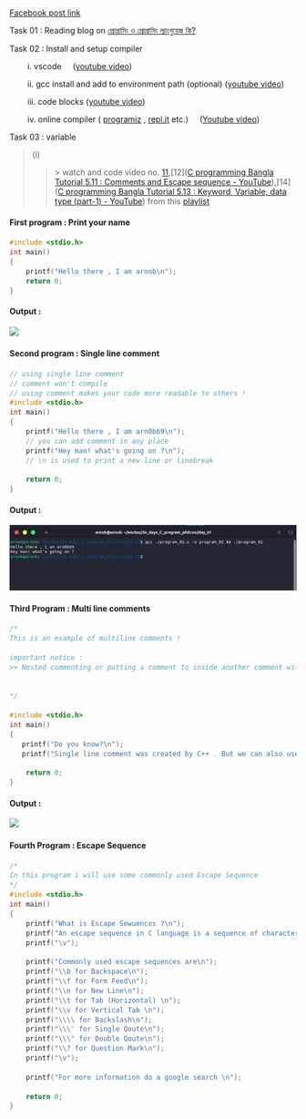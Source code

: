 <img title="" src="file:///home/arnob/.config/marktext/images/2022-09-01-21-37-15-image.png" alt="" data-align="center" width="695">

[Facebook post link](https://www.facebook.com/phitron.io/posts/pfbid02wspsWHLvQq2CmuuvXKQJbrbbU1pucw7Ly8UBjMGnc9AvtSEs9XHdEPBwBrztSwfwl)

Task 01 : Reading blog on [প্রোগ্রামিং ও প্রোগ্রামিং ল্যাংগুয়েজ কি?](https://web.programming-hero.com/blog/post/basic-programming-hero-tech/how-to-start-programming)  

Task 02 : Install and setup compiler

        i. vscode     ([youtube video](https://youtu.be/77v-Poud_io))

        ii. gcc install and add to environment path (optional)  ([youtube video](https://youtu.be/E9WDkJ7i7mI))

        iii. code blocks ([youtube video](https://youtu.be/axANBRPWXAQ))

        iv. online compiler ( [programiz](https://www.programiz.com/c-programming/online-compiler/) , [repl.it](https://replit.com/) etc.)     ([Youtube video](https://youtu.be/VA3CusKRwUw))

Task 03 : variable

> (i)
> 
> > \> watch and code video no. [11](https://youtu.be/wEWHq8FzdMw),[12]([C programming Bangla Tutorial 5.11 : Comments and Escape sequence - YouTube](https://youtu.be/VPPQaMkRssM)),[14]([C programming Bangla Tutorial 5.13 : Keyword, Variable, data type (part-1) - YouTube](https://youtu.be/HWyEt9Q_2pE)) from this [playlist](https://www.youtube.com/watch?v=6nOavbvFvbY&list=PLgH5QX0i9K3pCMBZcul1fta6UivHDbXvz) 

#### First program : Print your name

```c
#include <stdio.h>
int main()
{
    printf("Hello there , I am arnob\n");
    return 0;
}
```

#### Output :

![](/home/arnob/workss/3o_days_C_program_phitron/day_01/program_01.png)

#### Second program : Single line comment

```c
// using single line comment
// comment won't compile
// using comment makes your code more readable to others !
#include <stdio.h>
int main()
{
    printf("Hello there , I am arn0b69\n"); 
    // you can add comment in any place
    printf("Hey man! what's going on ?\n"); 
    // \n is used to print a new line or linebreak

    return 0;
}
```

#### Output :

![](./program_02.png)

#### Third Program : Multi line comments

```c
/*
This is an example of multiline comments !

important notice :
>> Nested commenting or putting a comment to inside another comment will give you error.


*/

#include <stdio.h>
int main()
{
   printf("Do you know?\n");
   printf("Single line comment was created by C++ . But we can also use in c !!!\n");

    return 0;
}
```

#### Output :

![](/home/arnob/workss/3o_days_C_program_phitron/day_01/program_03.png)

#### Fourth Program : Escape Sequence

```c
/*
In this program i will use some commonly used Escape Sequence
*/
#include <stdio.h>
int main()
{
    printf("What is Escape Sewuences ?\n");
    printf("An escape sequence in C language is a sequence of characters that doesn't represent itself when used inside string literal or character.\nIt is composed of two or more characters starting with backslash \\ For example: \\n represents new line.\n");
    printf("\v");

    printf("Commonly used escape sequences are\n");
    printf("\\b for Backspace\n");
    printf("\\f for Form Feed\n");
    printf("\\n for New Line\n");
    printf("\\t for Tab (Horizontal) \n");
    printf("\\v for Vertical Tab \n");
    printf("\\\\ for Backslash\n");
    printf("\\\' for Single Qoute\n");
    printf("\\\" for Double Qoute\n");
    printf("\\? for Question Mark\n");
    printf("\v");

    printf("For more information do a google search \n");

    return 0;
}
```
